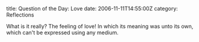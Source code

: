 title: Question of the Day: Love
date: 2006-11-11T14:55:00Z
category: Reflections

What is it really? The feeling of love! In which its meaning was unto its own, which can't be expressed using any medium.
